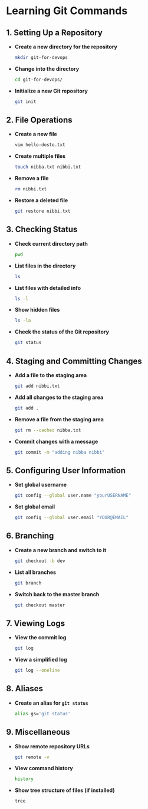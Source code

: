 # Learning Git Commands

## 1. Setting Up a Repository
- **Create a new directory for the repository**
  ```bash
  mkdir git-for-devops
  ```

- **Change into the directory**
  ```bash
  cd git-for-devops/
  ```

- **Initialize a new Git repository**
  ```bash
  git init
  ```

## 2. File Operations
- **Create a new file**
  ```bash
  vim hello-dosto.txt
  ```

- **Create multiple files**
  ```bash
  touch nibba.txt nibbi.txt
  ```

- **Remove a file**
  ```bash
  rm nibbi.txt
  ```

- **Restore a deleted file**
  ```bash
  git restore nibbi.txt
  ```

## 3. Checking Status
- **Check current directory path**
  ```bash
  pwd
  ```

- **List files in the directory**
  ```bash
  ls
  ```

- **List files with detailed info**
  ```bash
  ls -l
  ```

- **Show hidden files**
  ```bash
  ls -la
  ```

- **Check the status of the Git repository**
  ```bash
  git status
  ```

## 4. Staging and Committing Changes
- **Add a file to the staging area**
  ```bash
  git add nibbi.txt
  ```

- **Add all changes to the staging area**
  ```bash
  git add .
  ```

- **Remove a file from the staging area**
  ```bash
  git rm --cached nibba.txt
  ```

- **Commit changes with a message**
  ```bash
  git commit -m "adding nibba nibbi"
  ```

## 5. Configuring User Information
- **Set global username**
  ```bash
  git config --global user.name "yourUSERNAME"
  ```

- **Set global email**
  ```bash
  git config --global user.email "YOUR@EMAIL"
  ```

## 6. Branching
- **Create a new branch and switch to it**
  ```bash
  git checkout -b dev
  ```

- **List all branches**
  ```bash
  git branch
  ```

- **Switch back to the master branch**
  ```bash
  git checkout master
  ```

## 7. Viewing Logs
- **View the commit log**
  ```bash
  git log
  ```

- **View a simplified log**
  ```bash
  git log --oneline
  ```

## 8. Aliases
- **Create an alias for `git status`**
  ```bash
  alias gs='git status'
  ```

## 9. Miscellaneous
- **Show remote repository URLs**
  ```bash
  git remote -v
  ```

- **View command history**
  ```bash
  history
  ```

- **Show tree structure of files (if installed)**
  ```bash
  tree
  ```
